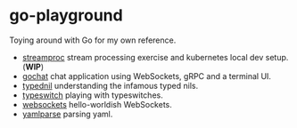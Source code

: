 # go-playground

Toying around with Go for my own reference.

- [streamproc](./streamproc) stream processing exercise and kubernetes local dev setup. (**WIP**)
- [gochat](./gochat) chat application using WebSockets, gRPC and a terminal UI.
- [typednil](./typednil) understanding the infamous typed nils.
- [typeswitch](./typeswitch) playing with typeswitches.
- [websockets](./websockets) hello-worldish WebSockets.
- [yamlparse](./yamlparse) parsing yaml.
